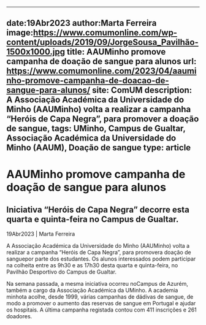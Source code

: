 
---
date:19Abr2023
author:Marta Ferreira
image:https://www.comumonline.com/wp-content/uploads/2019/09/JorgeSousa_Pavilhão-1500x1000.jpg
title: AAUMinho promove campanha de doação de sangue para alunos
url: https://www.comumonline.com/2023/04/aauminho-promove-campanha-de-doacao-de-sangue-para-alunos/
site: ComUM
description: A Associação Académica da Universidade do Minho (AAUMinho) volta a realizar a campanha “Heróis de Capa Negra”, para promover a doação de sangue,
tags: UMinho, Campus de Gualtar, Associação Académica da Universidade do Minho (AAUM), Doação de sangue
type: article
---


# AAUMinho promove campanha de doação de sangue para alunos

## Iniciativa “Heróis de Capa Negra” decorre esta quarta e quinta-feira no Campus de Gualtar.

19Abr2023 | Marta Ferreira

A Associação Académica da Universidade do Minho (AAUMinho) volta a realizar a campanha “Heróis de Capa Negra”, para promovera doação de sanguepor parte dos estudantes. Os alunos interessados podem participar na colheita entre as 9h30 e as 17h30 desta quarta e quinta-feira, no Pavilhão Desportivo do Campus de Gualtar.

Na semana passada, a mesma iniciativa ocorreu noCampus de Azurém, também a cargo da Associação Académica da UMinho. A academia minhota acolhe, desde 1999, várias campanhas de dádivas de sangue, de modo a promover o aumento das reservas de sangue em Portugal e ajudar os hospitais. A última campanha registada contou com 411 inscrições e 261 doadores.

